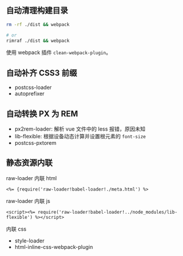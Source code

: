 ## 自动清理构建目录

```sh
rm -rf ./dist && webpack

# or
rimraf ./dist && webpack
```

使用 webpack 插件 `clean-webpack-plugin`。

## 自动补齐 CSS3 前缀

- postcss-loader
- autoprefixer

## 自动转换 PX 为 REM

- px2rem-loader: 解析 vue 文件中的 less 报错，原因未知
- lib-flexible: 根据设备动态计算并设置根元素的 `font-size`
- postcss-pxtorem

## 静态资源内联

raw-loader 内联 html
```ejs
<%= {require('raw-loader!babel-loader!./meta.html') %>
```

raw-loader 内联 js
```ejs
<script><%= require('raw-loader!babel-loader!../node_modules/lib-flexible') %></script>
```

内联 css
- style-loader
- html-inline-css-webpack-plugin